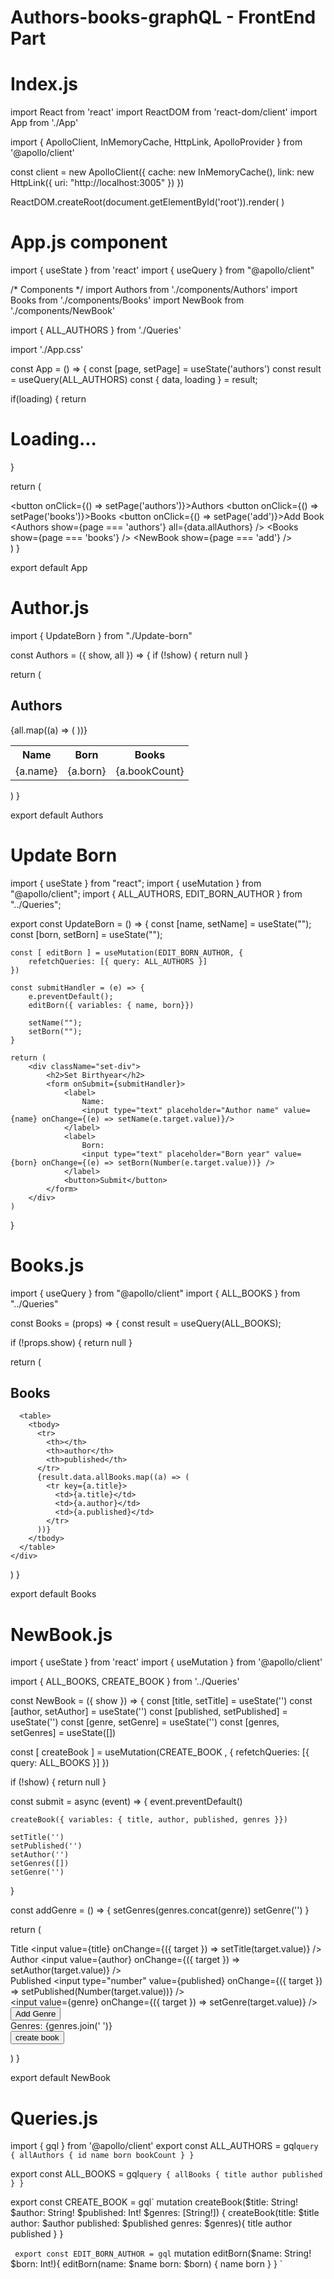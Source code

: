 # Authors-books-graphQL - FrontEnd Part

# Index.js
import React from 'react'
import ReactDOM from 'react-dom/client'
import App from './App'

import { ApolloClient, InMemoryCache, HttpLink, ApolloProvider } from '@apollo/client'

const client = new ApolloClient({
    cache: new InMemoryCache(),
    link: new HttpLink({
        uri: "http://localhost:3005"
    })
})


ReactDOM.createRoot(document.getElementById('root')).render(
    <ApolloProvider client={client}>
        <App />
    </ApolloProvider>
)

# App.js component

import { useState } from 'react'
import { useQuery } from "@apollo/client"

/* Components */
import Authors from './components/Authors'
import Books from './components/Books'
import NewBook from './components/NewBook'

import { ALL_AUTHORS } from './Queries'

import './App.css'

const App = () => {
  const [page, setPage] = useState('authors')
  const result = useQuery(ALL_AUTHORS)
  const { data, loading } = result;

  if(loading) {
    return <h1>Loading...</h1>
  }

  return (
    <div className='App'>
      <div>
        <button onClick={() => setPage('authors')}>Authors</button>
        <button onClick={() => setPage('books')}>Books</button>
        <button onClick={() => setPage('add')}>Add Book</button>
      </div>
      <Authors show={page === 'authors'} all={data.allAuthors} />
      <Books show={page === 'books'} />
      <NewBook show={page === 'add'} />
    </div>
  )
}

export default App


# Author.js

import { UpdateBorn } from "./Update-born"

const Authors = ({ show, all }) => {
  if (!show) {
    return null
  }

  return (
    <div className="authors-div">
      <h2>Authors</h2>
      <table>
        <tbody>
          <tr>
            <th>Name</th>
            <th>Born</th>
            <th>Books</th>
          </tr>
          {all.map((a) => (
            <tr key={a.name}>
              <td>{a.name}</td>
              <td>{a.born}</td>
              <td>{a.bookCount}</td>
            </tr>
          ))}
        </tbody>
      </table>
      <div className="update-div">
        <UpdateBorn />
      </div>
    </div>
  )
}

export default Authors

# Update Born

import { useState } from "react";
import { useMutation } from "@apollo/client";
import { ALL_AUTHORS, EDIT_BORN_AUTHOR } from "../Queries";


export const UpdateBorn = () => {
    const [name, setName] = useState("");
    const [born, setBorn] = useState("");

    const [ editBorn ] = useMutation(EDIT_BORN_AUTHOR, {
        refetchQueries: [{ query: ALL_AUTHORS }]
    })

    const submitHandler = (e) => {
        e.preventDefault();
        editBorn({ variables: { name, born}})

        setName("");
        setBorn("");
    }

    return (
        <div className="set-div">
            <h2>Set Birthyear</h2>
            <form onSubmit={submitHandler}>
                <label>
                    Name:
                    <input type="text" placeholder="Author name" value={name} onChange={(e) => setName(e.target.value)}/>
                </label>
                <label>
                    Born:
                    <input type="text" placeholder="Born year" value={born} onChange={(e) => setBorn(Number(e.target.value))} />
                </label>
                <button>Submit</button>
            </form>
        </div>
    )
}


# Books.js

import { useQuery } from "@apollo/client"
import { ALL_BOOKS } from "../Queries"

const Books = (props) => {
  const result = useQuery(ALL_BOOKS);

  if (!props.show) {
    return null
  }

  return (
    <div>
      <h2>Books</h2>

      <table>
        <tbody>
          <tr>
            <th></th>
            <th>author</th>
            <th>published</th>
          </tr>
          {result.data.allBooks.map((a) => (
            <tr key={a.title}>
              <td>{a.title}</td>
              <td>{a.author}</td>
              <td>{a.published}</td>
            </tr>
          ))}
        </tbody>
      </table>
    </div>
  )
}

export default Books


# NewBook.js

import { useState } from 'react'
import { useMutation } from '@apollo/client'

import { ALL_BOOKS, CREATE_BOOK } from '../Queries'

const NewBook = ({ show }) => {
  const [title, setTitle] = useState('')
  const [author, setAuthor] = useState('')
  const [published, setPublished] = useState('')
  const [genre, setGenre] = useState('')
  const [genres, setGenres] = useState([])
  
  const [ createBook ] = useMutation(CREATE_BOOK , {
    refetchQueries: [{ query: ALL_BOOKS }]
  })

  if (!show) {
    return null
  }

  const submit = async (event) => {
    event.preventDefault()

    createBook({ variables: { title, author, published, genres }})

    setTitle('')
    setPublished('')
    setAuthor('')
    setGenres([])
    setGenre('')
  }

  const addGenre = () => {
    setGenres(genres.concat(genre))
    setGenre('')
  }

  return (
    <div className='new-book-div'>
      <form onSubmit={submit}>
        <div>
          Title
          <input
            value={title}
            onChange={({ target }) => setTitle(target.value)}
          />
        </div>
        <div>
          Author
          <input
            value={author}
            onChange={({ target }) => setAuthor(target.value)}
          />
        </div>
        <div>
          Published
          <input
            type="number"
            value={published}
            onChange={({ target }) => setPublished(Number(target.value))}
          />
        </div>
        <div>
          <input
            value={genre}
            onChange={({ target }) => setGenre(target.value)}
          />
          <button onClick={addGenre} type="button">
            Add Genre
          </button>
        </div>
        <div>Genres: {genres.join(' ')}</div>
        <button type="submit">create book</button>
      </form>
    </div>
  )
}

export default NewBook

# Queries.js

import { gql } from '@apollo/client'
export const ALL_AUTHORS = gql`
    query {
        allAuthors {
            id
            name
            born
            bookCount
        }
    }
`

export const ALL_BOOKS = gql`
    query {
        allBooks {
            title
            author
            published
        }
    }
`

export const CREATE_BOOK = gql`
    mutation createBook($title: String! $author: String! $published: Int! $genres: [String!]) {
        createBook(title: $title author: $author published: $published genres: $genres){
            title
            author
            published
        }
    }

`
export const EDIT_BORN_AUTHOR = gql`
    mutation editBorn($name: String! $born: Int!){
        editBorn(name: $name born: $born) {
            name
            born
        }
    }
`
